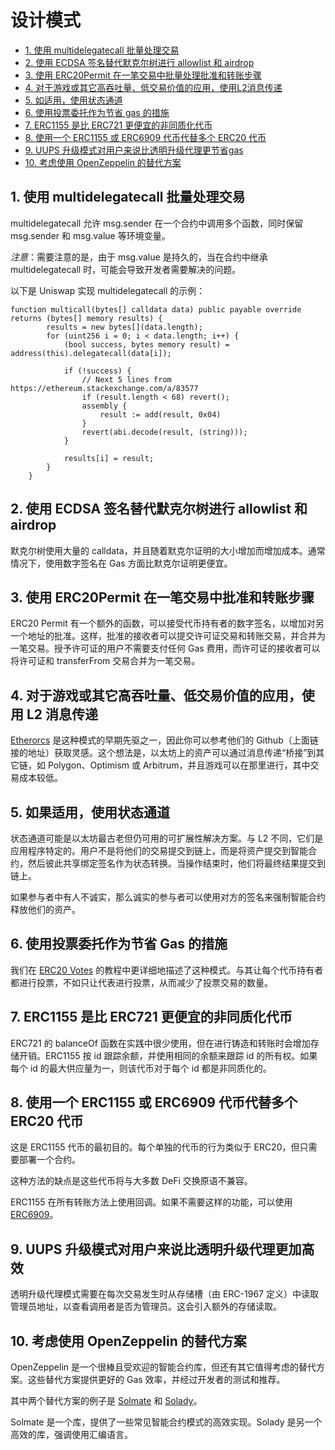 # 设计模式

- [1. 使用 multidelegatecall 批量处理交易](#1-使用-multidelegatecall-批量处理交易)
- [2. 使用 ECDSA 签名替代默克尔树进行 allowlist 和 airdrop](#2-使用-ecdsa-签名替代默克尔树进行-allowlist-和-airdrop)
- [3. 使用 ERC20Permit 在一笔交易中批量处理批准和转账步骤](#3-使用-erc20permit-在一笔交易中批准和转账步骤)
- [4. 对于游戏或其它高吞吐量、低交易价值的应用，使用L2消息传递](#4-对于游戏或其它高吞吐量低交易价值的应用使用-l2-消息传递)
- [5. 如适用，使用状态通道](#5-如果适用使用状态通道)
- [6. 使用投票委托作为节省 gas 的措施](#6-使用投票委托作为节省-gas-的措施)
- [7. ERC1155 是比 ERC721 更便宜的非同质化代币](#7-erc1155-是比-erc721-更便宜的非同质化代币)
- [8. 使用一个 ERC1155 或 ERC6909 代币代替多个 ERC20 代币](#8-使用一个-erc1155-或-erc6909-代币代替多个-erc20-代币)
- [9. UUPS 升级模式对用户来说比透明升级代理更节省gas](#9-uups-升级模式对用户来说比透明升级代理更加高效)
- [10. 考虑使用 OpenZeppelin 的替代方案](#10-考虑使用-openzeppelin-的替代方案)


## 1. 使用 multidelegatecall 批量处理交易

multidelegatecall 允许 msg.sender 在一个合约中调用多个函数，同时保留 msg.sender 和 msg.value 等环境变量。

*注意*：需要注意的是，由于 msg.value 是持久的，当在合约中继承 multidelegatecall 时，可能会导致开发者需要解决的问题。

以下是 Uniswap 实现 multidelegatecall 的示例：

```
function multicall(bytes[] calldata data) public payable override returns (bytes[] memory results) {
        results = new bytes[](data.length);
        for (uint256 i = 0; i < data.length; i++) {
            (bool success, bytes memory result) = address(this).delegatecall(data[i]);

            if (!success) {
                // Next 5 lines from https://ethereum.stackexchange.com/a/83577
                if (result.length < 68) revert();
                assembly {
                    result := add(result, 0x04)
                }
                revert(abi.decode(result, (string)));
            }

            results[i] = result;
        }
    }
```

## 2. 使用 ECDSA 签名替代默克尔树进行 allowlist 和 airdrop

默克尔树使用大量的 calldata，并且随着默克尔证明的大小增加而增加成本。通常情况下，使用数字签名在 Gas 方面比默克尔证明更便宜。

## 3. 使用 ERC20Permit 在一笔交易中批准和转账步骤

ERC20 Permit 有一个额外的函数，可以接受代币持有者的数字签名，以增加对另一个地址的批准。这样，批准的接收者可以提交许可证交易和转账交易，并合并为一笔交易。授予许可证的用户不需要支付任何 Gas 费用，而许可证的接收者可以将许可证和 transferFrom 交易合并为一笔交易。

## 4. 对于游戏或其它高吞吐量、低交易价值的应用，使用 L2 消息传递

[Etherorcs](https://github.com/EtherOrcsOfficial/etherOrcs-contracts) 是这种模式的早期先驱之一，因此你可以参考他们的 Github（上面链接的地址）获取灵感。这个想法是，以太坊上的资产可以通过消息传递“桥接”到其它链，如 Polygon、Optimism 或 Arbitrum，并且游戏可以在那里进行，其中交易成本较低。

## 5. 如果适用，使用状态通道

状态通道可能是以太坊最古老但仍可用的可扩展性解决方案。与 L2 不同，它们是应用程序特定的。用户不是将他们的交易提交到链上，而是将资产提交到智能合约，然后彼此共享绑定签名作为状态转换。当操作结束时，他们将最终结果提交到链上。

如果参与者中有人不诚实，那么诚实的参与者可以使用对方的签名来强制智能合约释放他们的资产。

## 6. 使用投票委托作为节省 Gas 的措施

我们在 [ERC20 Votes](https://www.rareskills.io/post/erc20-votes-erc5805-and-erc6372) 的教程中更详细地描述了这种模式。与其让每个代币持有者都进行投票，不如只让代表进行投票，从而减少了投票交易的数量。

## 7. ERC1155 是比 ERC721 更便宜的非同质化代币

ERC721 的 balanceOf 函数在实践中很少使用，但在进行铸造和转账时会增加存储开销。ERC1155 按 id 跟踪余额，并使用相同的余额来跟踪 id 的所有权。如果每个 id 的最大供应量为一，则该代币对于每个 id 都是非同质化的。

## 8. 使用一个 ERC1155 或 ERC6909 代币代替多个 ERC20 代币

这是 ERC1155 代币的最初目的。每个单独的代币的行为类似于 ERC20，但只需要部署一个合约。

这种方法的缺点是这些代币将与大多数 DeFi 交换原语不兼容。

ERC1155 在所有转账方法上使用回调。如果不需要这样的功能，可以使用 [ERC6909](https://eips.ethereum.org/EIPS/eip-6909)。

## 9. UUPS 升级模式对用户来说比透明升级代理更加高效

透明升级代理模式需要在每次交易发生时从存储槽（由 ERC-1967 定义）中读取管理员地址，以查看调用者是否为管理员。这会引入额外的存储读取。

## 10. 考虑使用 OpenZeppelin 的替代方案

OpenZeppelin 是一个很棒且受欢迎的智能合约库，但还有其它值得考虑的替代方案。这些替代方案提供更好的 Gas 效率，并经过开发者的测试和推荐。

其中两个替代方案的例子是 [Solmate](https://github.com/transmissions11/solmate) 和 [Solady](https://github.com/Vectorized/solady)。

Solmate 是一个库，提供了一些常见智能合约模式的高效实现。Solady 是另一个高效的库，强调使用汇编语言。
